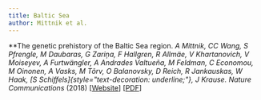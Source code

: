 ```yaml
---
title: Baltic Sea
author: Mittnik et al.
---
```


**The genetic prehistory of the Baltic Sea region. **A Mittnik, CC Wang,
S Pfrengle, M Daubaras, G Zariņa, F Hallgren, R Allmäe, V Khartanovich,
V Moiseyev, A Furtwängler, A Andrades Valtueña, M Feldman, C Economou, M
Oinonen, A Vasks, M Tõrv, O Balanovsky, D Reich, R Jankauskas, W Haak,
[S Schiffels]{style="text-decoration: underline;"}, J Krause.* Nature
Communications* (2018)
\[[Website](https://www.nature.com/articles/s41467-018-02825-9)\]
\[[PDF](https://www.nature.com/articles/s41467-018-02825-9.pdf)\]
